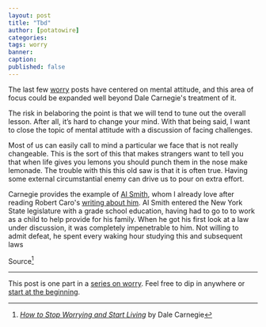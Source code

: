 ```yaml
---
layout: post
title: "Tbd"
author: [potatowire]
categories: 
tags: worry
banner: 
caption: 
published: false
---
```


The last few [worry][1] posts have centered on mental attitude, and this area of focus could be expanded well beyond Dale Carnegie's treatment of it.

The risk in belaboring the point is that we will tend to tune out the overall lesson. After all, it’s hard to change your mind. With that being said, I want to close the topic of mental attitude with a discussion of facing challenges.

Most of us can easily call to mind a particular we face that is not really changeable. This is the sort of this that makes strangers want to tell you that when life gives you lemons you should punch them in the nose make lemonade. The trouble with this this old saw is that it is often true. Having some external circumstantial enemy can drive us to pour on extra effort. 

Carnegie provides the example of [Al Smith][2], whom I already love after reading Robert Caro's [writing about him][3]. Al Smith entered the New York State legislature with a grade school education, having had to go to to work as a child to help provide for his family. When he got his first look at a law under discussion, it was completely impenetrable to him. Not willing to admit defeat, he spent every waking hour studying this and subsequent laws 

Source[^1]

---- 

This post is one part in a [series on worry][5]. Feel free to dip in anywhere or [start at the beginning][6].

[^1]:	[*How to Stop Worrying and Start Living*][4] by Dale Carnegie

[1]:	https://with.thegra.in/archive?search=worry
[2]:	https://en.m.wikipedia.org/wiki/Al_Smith
[3]:	https://www.amazon.com/dp/0394720245/?tag=potatowire-20
[4]:	https://www.amazon.com/dp/0671733354/?tag=potatowire-20
[5]:	https://with.thegra.in/archive?search=worry
[6]:	https://with.thegra.in/wasteful-worry